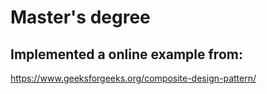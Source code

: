 # Master's degree 

## Implemented a online example from: 

https://www.geeksforgeeks.org/composite-design-pattern/
